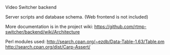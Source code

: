 Video Switcher backend

Server scripts and database schema. (Web frontend is not included)

More documentation is in the project wiki: https://github.com/rtmp-switcher/backend/wiki/Architecture

Perl modules used:
http://search.cpan.org/~ezdb/Data-Table-1.63/Table.pm
http://search.cpan.org/dist/Carp-Assert/

